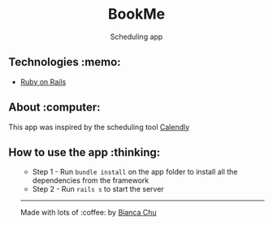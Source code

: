 <h1 align="center">BookMe</h1>

<p align="center">Scheduling app</p>

<h2 tabindex="-1" dir="auto">Technologies :memo:</h2>
<p>
<ul dir="auto">
<li><a href="https://rubyonrails.org" rel="nofollow" target="_blank">Ruby on Rails</a></li>
</ul>
</p>

<h2 tabindex="-1" dir="auto">About :computer:</h2>
<p>
  This app was inspired by the scheduling tool <a href = "https://calendly.com" rel="nofollow">Calendly</a> 
</p>

<h2 tabindex="-1" dir="auto">How to use the app :thinking:</h2>
<ul dir="auto">
<ul dir="auto">
<li>Step 1 - Run <code>bundle install</code> on the app folder to install all the dependencies from the framework </li>
<li>Step 2 - Run <code>rails s</code> to start the server</li>
</ul>
<hr>
<p dir="auto">Made with lots of :coffee: by <a href="https://www.linkedin.com/in/bianca-chu/" rel="nofollow" target="_blank">Bianca Chu</a>
